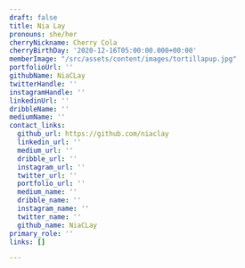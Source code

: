 ```yaml
---
draft: false
title: Nia Lay
pronouns: she/her
cherryNickname: Cherry Cola
cherryBirthDay: '2020-12-16T05:00:00.000+00:00'
memberImage: "/src/assets/content/images/tortillapup.jpg"
portfolioUrl: ''
githubName: NiaCLay
twitterHandle: ''
instagramHandle: ''
linkedinUrl: ''
dribbleName: ''
mediumName: ''
contact_links:
  github_url: https://github.com/niaclay
  linkedin_url: ''
  medium_url: ''
  dribble_url: ''
  instagram_url: ''
  twitter_url: ''
  portfolio_url: ''
  medium_name: ''
  dribble_name: ''
  instagram_name: ''
  twitter_name: ''
  github_name: NiaCLay
primary_role: ''
links: []

---
```


